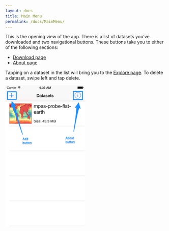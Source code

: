```yaml
---
layout: docs
title: Main Menu
permalink: /docs/MainMenu/
---
```


This is the opening view of the app. There is a list of datasets you've downloaded
and two navigational buttons.
These buttons take you to either of the following sections:

- <a href="/docs/Download">Download page</a>
- <a href="/docs/Update">About page</a>

Tapping on a dataset in the list will bring you to the
<a href="/docs/Explore">Explore page</a>.
To delete a dataset, swipe left and tap delete.

<img src="/docs/menu-md.png" width="250px" alt="explore view">